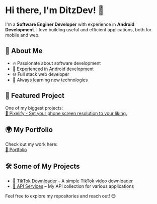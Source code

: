 # Hi there, I'm DitzDev! 👋  

I'm a **Software Enginer Developer** with experience in **Android Development**. I love building useful and efficient applications, both for mobile and web.  

## 🌟 About Me  
- 🔥 Passionate about software development  
- 📱 Experienced in Android development  
- 🌐 Full stack web developer  
- 🚀 Always learning new technologies  

## 🚀 Featured Project  
One of my biggest projects:  
[📱 Pixelify - Set your phone screen resolution to your liking.](https://github.com/DitzDev/pixelify)  

## 🌍 My Portfolio  
Check out my work here:  
[📂 Portfolio](https://me.ditzdev.my.id)  

## 🛠️ Some of My Projects  
- [🎵 TikTok Downloader](https://tiklok-down.vercel.app) – A simple TikTok video downloader  
- [🔗 API Services](https://api.ditzdev.my.id) – My API collection for various applications  

Feel free to explore my repositories and reach out! 😊